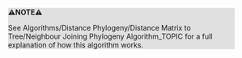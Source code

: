 <div style="margin:2em; background-color: #e0e0e0;">

<strong>⚠️NOTE️️️⚠️</strong>

See Algorithms/Distance Phylogeny/Distance Matrix to Tree/Neighbour Joining Phylogeny Algorithm_TOPIC for a full explanation of how this algorithm works.
</div>

